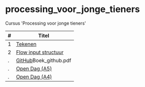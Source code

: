 # processing_voor_jonge_tieners

Cursus 'Processing voor jonge tieners'

#|Titel
---|---
1|[Tekenen](Boek_1_tekenen.pdf)
2|[Flow input structuur](Boek_2_flow_input_structuur.pdf)
.|[GitHub]()Boek_github.pdf
.|[Open Dag (A5)](Boekje_open_dag.pdf)
.|[Open Dag (A4)](Boek_open_dag.pdf)
